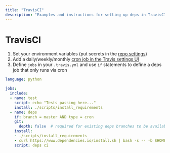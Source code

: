 ```yaml
---
title: "TravisCI"
description: "Examples and instructions for setting up deps in TravisCI"
---
```


# TravisCI

1. Set your environment variables (put secrets in the [repo settings](https://docs.travis-ci.com/user/environment-variables/#defining-variables-in-repository-settings))
1. Add a daily/weekly/monthly [cron job in the Travis settings UI](https://docs.travis-ci.com/user/cron-jobs/)
1. Define `jobs` in your `.travis.yml` and use `if` statements to define a deps job that only runs via cron

```yaml
language: python

jobs:
  include:
  - name: test
    script: echo "Tests passing here..."
    install: ./scripts/install_requirements
  - name: deps
    if: branch = master AND type = cron
    git:
      depth: false  # required for existing deps branches to be available
    install:
    - ./scripts/install_requirements
    - curl https://www.dependencies.io/install.sh | bash -s -- -b $HOME/bin
    script: deps ci
```
